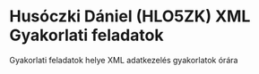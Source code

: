 # Husóczki Dániel (HLO5ZK) XML Gyakorlati feladatok

Gyakorlati feladatok helye XML adatkezelés gyakorlatok órára
